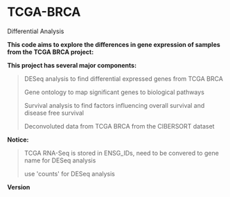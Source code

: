 # TCGA-BRCA
Differential Analysis


**This code aims to explore the differences in gene expression of samples from the TCGA BRCA project:**



**This project has several major components:**

>   DESeq analysis to find differential expressed genes from TCGA BRCA
>
>   Gene ontology to map significant genes to biological pathways
>
>   Survival analysis to find factors influencing overall survival and disease free survival
>
>   Deconvoluted data from TCGA BRCA from the CIBERSORT dataset 



**Notice:**

>    TCGA RNA-Seq is stored in ENSG_IDs, need to be convered to gene name for DESeq analysis
>
>    use 'counts' for DESeq analysis
>
    
**Version**

